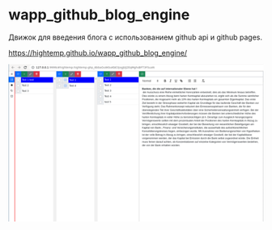 # wapp_github_blog_engine

Движок для введения блога с использованием github api и github pages.

https://hightemp.github.io/wapp_github_blog_engine/

![](screenshots/2023-01-08_12-01.png)